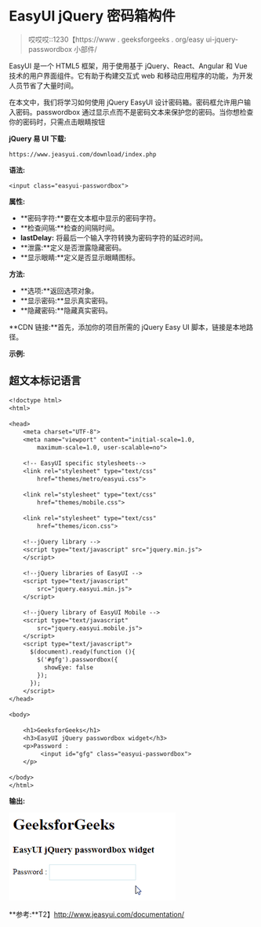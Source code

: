 # EasyUI jQuery 密码箱构件

> 哎哎哎::1230【https://www . geeksforgeeks . org/easy ui-jquery-passwordbox 小部件/

EasyUI 是一个 HTML5 框架，用于使用基于 jQuery、React、Angular 和 Vue 技术的用户界面组件。它有助于构建交互式 web 和移动应用程序的功能，为开发人员节省了大量时间。

在本文中，我们将学习如何使用 jQuery EasyUI 设计密码箱。密码框允许用户输入密码。passwordbox 通过显示点而不是密码文本来保护您的密码。当你想检查你的密码时，只需点击眼睛按钮

**jQuery 易 UI 下载:**

```
https://www.jeasyui.com/download/index.php
```

**语法:**

```
<input class="easyui-passwordbox">
```

**属性:**

*   **密码字符:**要在文本框中显示的密码字符。
*   **检查间隔:**检查的间隔时间。
*   **lastDelay:** 将最后一个输入字符转换为密码字符的延迟时间。
*   **泄露:**定义是否泄露隐藏密码。
*   **显示眼睛:**定义是否显示眼睛图标。

**方法:**

*   **选项:**返回选项对象。
*   **显示密码:**显示真实密码。
*   **隐藏密码:**隐藏真实密码。

**CDN 链接:**首先，添加你的项目所需的 jQuery Easy UI 脚本，链接是本地路径。

**示例:**

## 超文本标记语言

```
<!doctype html> 
<html> 

<head> 
    <meta charset="UTF-8"> 
    <meta name="viewport" content="initial-scale=1.0, 
        maximum-scale=1.0, user-scalable=no"> 

    <!-- EasyUI specific stylesheets-->
    <link rel="stylesheet" type="text/css"
        href="themes/metro/easyui.css"> 

    <link rel="stylesheet" type="text/css"
        href="themes/mobile.css"> 

    <link rel="stylesheet" type="text/css"
        href="themes/icon.css"> 

    <!--jQuery library -->
    <script type="text/javascript" src="jquery.min.js"> 
    </script> 

    <!--jQuery libraries of EasyUI -->
    <script type="text/javascript"
        src="jquery.easyui.min.js"> 
    </script> 

    <!--jQuery library of EasyUI Mobile -->
    <script type="text/javascript"
        src="jquery.easyui.mobile.js"> 
    </script> 
    <script type="text/javascript"> 
      $(document).ready(function (){ 
        $('#gfg').passwordbox({
          showEye: false
        }); 
      }); 
    </script> 
</head> 

<body>

    <h1>GeeksforGeeks</h1>
    <h3>EasyUI jQuery passwordbox widget</h3>
    <p>Password : 
         <input id="gfg" class="easyui-passwordbox">
    </p>

</body>
</html>
```

**输出:**

![](img/813d3df7f93b91f1218278015a0bb901.png)

**参考:**T2】http://www.jeasyui.com/documentation/